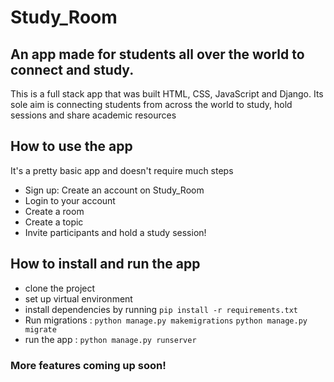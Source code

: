 # Study_Room

## An app made for students all over the world to connect and study.

This is a full stack app that was built HTML, CSS, JavaScript and Django. Its sole aim is connecting students from across the world to study, hold sessions and share academic resources 

## How to use the app

It's a pretty basic app and doesn't require much steps

- Sign up: Create an account on Study_Room
- Login to your account
- Create a room
- Create a topic
- Invite participants and hold a study session!


## How to install and run the app
- clone the project
- set up virtual environment
- install dependencies by running `pip install -r requirements.txt`
- Run migrations : 
`python manage.py makemigrations`
`python manage.py migrate`
- run the app : `python manage.py runserver`


### More features coming up soon!